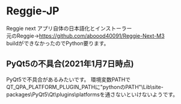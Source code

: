 # Reggie-JP
Reggie next アプリ自体の日本語化とインストーラー<br>
元のReggie→https://github.com/aboood40091/Reggie-Next-M3<br>
buildができなかったのでPython要ります。<br>

<h2>PyQt5の不具合(2021年1月7日時点)</h2>
PyQt5で不具合があるみたいです。
環境変数PATHでQT_QPA_PLATFORM_PLUGIN_PATHに"pythonのPATH"\Lib\site-packages\PyQt5\Qt\plugins\platformsを通さないといけないようです。
